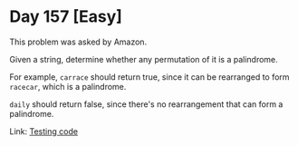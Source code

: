 # Day 157 \[Easy\]

This problem was asked by Amazon.

Given a string, determine whether any permutation of it is a palindrome.

For example, `carrace` should return true, since it can be rearranged to form `racecar`, which is a palindrome.

`daily` should return false, since there's no rearrangement that can form a palindrome.

Link: [Testing code](../../test/TestDay157.cpp)